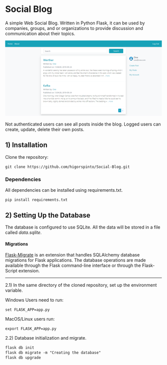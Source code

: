 # Social Blog

A simple Web Social Blog. Written in Python Flask, it can be used by companies, groups, and or organizations to provide discussion and communication about their topics.

![Home Page Image](social_blog/static/img/home_page.png)

Not authenticated users can see all posts inside the blog. Logged users can create, update, delete their own posts. 

## 1) Installation

Clone the repository:

```
git clone https://github.com/higorspinto/Social-Blog.git
```

### Dependencies

All dependencies can be installed using requirements.txt.

```
pip install requirements.txt
```

## 2) Setting Up the Database

The database is configured to use SQLite. All the data will be stored in a file called *data.sqlite*.

#### Migrations

[Flask-Migrate](https://flask-migrate.readthedocs.io/en/latest/) is an extension that handles SQLAlchemy database migrations for Flask applications. The database operations are made available through the Flask command-line interface or through the Flask-Script extension.

_________________________________________________________________________________________

2.1) In the same directory of the cloned repository, set up the environment variable.

Windows Users need to run:

```
set FLASK_APP=app.py
```

MacOS/Linux users run:

```
export FLASK_APP=app.py 
```

2.2) Database initialization and migrate.

```
flask db init
flask db migrate -m "Creating the database"
flask db upgrade
```

